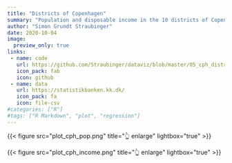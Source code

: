 ```yaml
---
title: "Districts of Copenhagen"
summary: "Population and disposable income in the 10 districts of Copenhagen."
author: "Simon Grundt Straubinger"
date: 2020-10-04
image:
  preview_only: true
links:
 - name: code
   url: https://github.com/Straubinger/dataviz/blob/master/05_cph_districts/cph_districts.R
   icon_pack: fab
   icon: github
 - name: data
   url: https://statistikbanken.kk.dk/
   icon_pack: fa
   icon: file-csv
#categories: ["R"]
#tags: ["R Markdown", "plot", "regression"]
---
```


{{< figure src="plot_cph_pop.png" title="👆 enlarge" lightbox="true" >}}

{{< figure src="plot_cph_income.png" title="👆 enlarge" lightbox="true" >}}